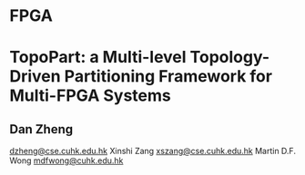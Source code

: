 # FPGA

# TopoPart: a Multi-level Topology-Driven Partitioning Framework for Multi-FPGA Systems

## Dan Zheng
dzheng@cse.cuhk.edu.hk
Xinshi Zang
xszang@cse.cuhk.edu.hk
Martin D.F. Wong
mdfwong@cuhk.edu.hk

